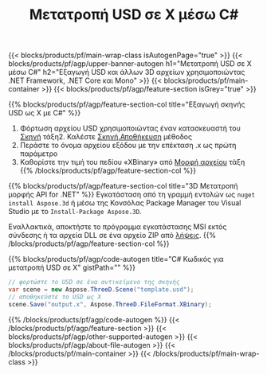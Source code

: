 ﻿---
title: Μετατροπή USD σε X μέσω C# 
description: Μετατροπή USD και άλλων 3D αρχείων χρησιμοποιώντας .NET API
url: /el/net/conversion/usd-to-x/
family: 3d
platformtag: net
feature: conversion
informat: USD
outformat: X
otherformats: PLY FBX AMF ASE 3DS JT HTML STL 
---
{{< blocks/products/pf/main-wrap-class isAutogenPage="true" >}}
{{< blocks/products/pf/agp/upper-banner-autogen h1="Μετατροπή USD σε X μέσω C#" h2="Εξαγωγή USD και άλλων 3D αρχείων χρησιμοποιώντας .NET Framework, .NET Core και Mono" >}}
{{< blocks/products/pf/main-container >}}
{{< blocks/products/pf/agp/feature-section isGrey="true" >}}

{{% blocks/products/pf/agp/feature-section-col title="Εξαγωγή σκηνής USD ως Χ με C#" %}}
1. Φόρτωση αρχείου USD χρησιμοποιώντας έναν κατασκευαστή του [Σκηνή](https://apireference.aspose.com/3d/net/aspose.threed/scene) τάξη2. Καλέστε [Σκηνή.Αποθήκευση](https://apireference.aspose.com/3d/net/aspose.threed/scene/methods/save/index) μέθοδος
3. Περάστε το όνομα αρχείου εξόδου με την επέκταση .x ως πρώτη παράμετρο
4. Καθορίστε την τιμή του πεδίου «XBinary» από [Μορφή αρχείου](https://apireference.aspose.com/3d/net/aspose.threed/fileformat/fields/index) τάξη
{{% /blocks/products/pf/agp/feature-section-col %}}

{{% blocks/products/pf/agp/feature-section-col title="3D Μετατροπή μορφής API for .NET" %}}
Εγκατάσταση από τη γραμμή εντολών ως ```nuget install Aspose.3d``` ή μέσω της Κονσόλας Package Manager του Visual Studio με το ```Install-Package Aspose.3D```.

Εναλλακτικά, αποκτήστε το πρόγραμμα εγκατάστασης MSI εκτός σύνδεσης ή τα αρχεία DLL σε ένα αρχείο ZIP από [λήψεις](https://downloads.aspose.com/3d/net).
{{% /blocks/products/pf/agp/feature-section-col %}}

{{% blocks/products/pf/agp/code-autogen title="C# Κωδικός για μετατροπή USD σε X" gistPath="" %}}
```cs
// φορτώστε το USD σε ένα αντικείμενο της σκηνής 
var scene = new Aspose.ThreeD.Scene("template.usd");
// αποθηκεύστε το USD ως Χ 
scene.Save("output.x", Aspose.ThreeD.FileFormat.XBinary);

```
{{% /blocks/products/pf/agp/code-autogen %}}
{{< /blocks/products/pf/agp/feature-section >}}
{{< blocks/products/pf/agp/other-supported-autogen >}}
{{< blocks/products/pf/agp/about-file-autogen >}}
{{< /blocks/products/pf/main-container >}}
{{< /blocks/products/pf/main-wrap-class >}}